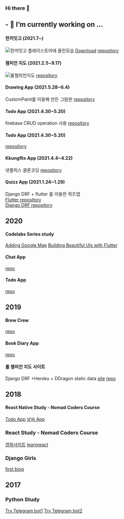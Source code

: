 ### Hi there 👋

<!--
**kangsudal/kangsudal** is a ✨ _special_ ✨ repository because its `README.md` (this file) appears on your GitHub profile.

Here are some ideas to get you started:

- 🔭 I’m currently working on ...
- 🌱 I’m currently learning ...
- 👯 I’m looking to collaborate on ...
- 🤔 I’m looking for help with ...
- 💬 Ask me about ...
- 📫 How to reach me: ...
- 😄 Pronouns: ...
- ⚡ Fun fact: ...
-->

## - 🔭 I’m currently working on ...
#### 한끼잇고 (2021.7~)
![한끼잇고 플레이스토어에 올린모습](https://user-images.githubusercontent.com/32862869/141077914-5383e3ce-a6fb-4eea-9f08-08ecd6602586.PNG)
  [Download](https://play.google.com/store/apps/details?id=com.kangsudal.whateatgo)
  [repository](https://github.com/kangsudal/whats_for_dinner)

#### 챔피언 지도 (2021.2.5~9.17)

![롤챔피언지도](https://user-images.githubusercontent.com/32862869/141077947-96738227-095f-4dd7-9c4b-f73ee1edcbc9.PNG)
  [repository](https://github.com/kangsudal/lol-dart)

#### Drawing App (2021.5.28~6.4)
   CustomPaint를 이용해 만든 그림판
   [repository](https://github.com/kangsudal/custom_paint)
   
#### Todo App (2021.4.30~5.20)
   firebase CRUD operation 사용
   [repository](https://github.com/kangsudal/todoapp_2021)
   
#### Todo App (2021.4.30~5.20) 
   [repository](https://github.com/kangsudal/todoapp_2021)
   
#### Kkungflix App (2021.4.4~4.22)
   넷플릭스 클론코딩
   [repository](https://github.com/kangsudal/kkungflix)
   
#### Quizz App (2021.1.24~1.29)
   Django DRF + flutter 를 이용한 퀴즈앱  
   [Flutter repository](https://github.com/kangsudal/flutter_mobileapp_quiz_test)  
   [Django DRF repository](https://github.com/kangsudal/drf_quiz_test)  
   
   
## 2020
#### Codelabs Series study
   [Adding Google Map](https://github.com/kangsudal/Adding-Google-Maps)
   [Building Beautiful UIs with Flutter](https://github.com/kangsudal/Building-Beautiful-UIs-with-Flutter)
    
#### Chat App
   [repo](https://github.com/kangsudal/chat_app)
    
#### Todo App
   [repo](https://github.com/kangsudal/TodoApp)


## 2019
#### Brew Crew
   [repo](https://github.com/kangsudal/brew-crew)
   
#### Book Diary App
   [repo](https://github.com/kangsudal/mybook-diary)
   
#### 롤 챔피언 지도 사이트
   Django DRF +Heroku + DDragon static data
   [site](https://limitless-oasis-92034.herokuapp.com/tool2/)
   [repo](https://github.com/kangsudal/legendary-enigma)
   
## 2018
#### React Native Study - Nomad Coders Course
   [Todo App](https://github.com/kangsudal/todo)
   [날씨 App](https://github.com/kangsudal/lovely-weather)
   
### React Study - Nomad Coders Course
   [영화사이트](https://github.com/kangsudal/movie_app)
   [learnreact](https://github.com/kangsudal/learnreact)
   
### Django Girls
   [first blog](https://github.com/kangsudal/my-first-blog)


## 2017
### Python Study
   [Try Telegram bot1](https://github.com/kangsudal/chatbot)
   [Try Telegram bot2](https://github.com/kangsudal/telegramchatbot)   
